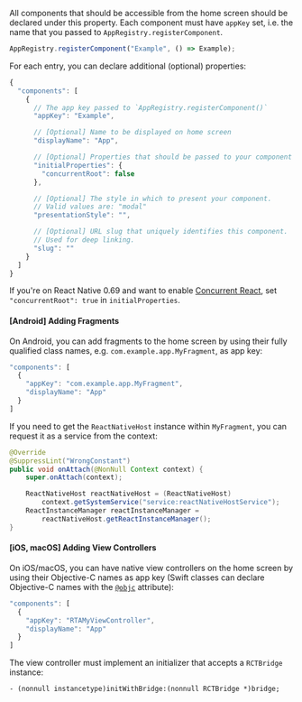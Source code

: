 All components that should be accessible from the home screen should be declared
under this property. Each component must have `appKey` set, i.e. the name that
you passed to `AppRegistry.registerComponent`.

```javascript
AppRegistry.registerComponent("Example", () => Example);
```

For each entry, you can declare additional (optional) properties:

```javascript
{
  "components": [
    {
      // The app key passed to `AppRegistry.registerComponent()`
      "appKey": "Example",

      // [Optional] Name to be displayed on home screen
      "displayName": "App",

      // [Optional] Properties that should be passed to your component
      "initialProperties": {
        "concurrentRoot": false
      },

      // [Optional] The style in which to present your component.
      // Valid values are: "modal"
      "presentationStyle": "",

      // [Optional] URL slug that uniquely identifies this component.
      // Used for deep linking.
      "slug": ""
    }
  ]
}
```

If you're on React Native 0.69 and want to enable
[Concurrent React](https://reactjs.org/blog/2022/03/29/react-v18.html#what-is-concurrent-react),
set `"concurrentRoot": true` in `initialProperties`.

<a name='android-adding-fragments' />

#### [Android] Adding Fragments

On Android, you can add fragments to the home screen by using their fully
qualified class names, e.g. `com.example.app.MyFragment`, as app key:

```javascript
"components": [
  {
    "appKey": "com.example.app.MyFragment",
    "displayName": "App"
  }
]
```

If you need to get the `ReactNativeHost` instance within `MyFragment`, you can
request it as a service from the context:

```java
@Override
@SuppressLint("WrongConstant")
public void onAttach(@NonNull Context context) {
    super.onAttach(context);

    ReactNativeHost reactNativeHost = (ReactNativeHost)
        context.getSystemService("service:reactNativeHostService");
    ReactInstanceManager reactInstanceManager =
        reactNativeHost.getReactInstanceManager();
}
```

<a name='ios-macos-adding-view-controllers' />

#### [iOS, macOS] Adding View Controllers

On iOS/macOS, you can have native view controllers on the home screen by using
their Objective-C names as app key (Swift classes can declare Objective-C names
with the
<a href='https://docs.swift.org/swift-book/ReferenceManual/Attributes.html#objc'>`@objc`</a>
attribute):

```javascript
"components": [
  {
    "appKey": "RTAMyViewController",
    "displayName": "App"
  }
]
```

The view controller must implement an initializer that accepts a `RCTBridge`
instance:

```objc
- (nonnull instancetype)initWithBridge:(nonnull RCTBridge *)bridge;
```
